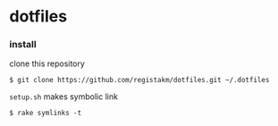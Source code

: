 # dotfiles

### install

clone this repository

    $ git clone https://github.com/registakm/dotfiles.git ~/.dotfiles

`setup.sh` makes symbolic link

    $ rake symlinks -t
